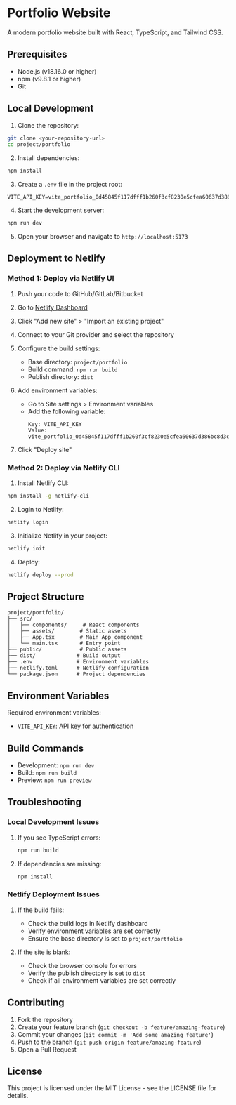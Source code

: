 # Portfolio Website

A modern portfolio website built with React, TypeScript, and Tailwind CSS.

## Prerequisites

- Node.js (v18.16.0 or higher)
- npm (v9.8.1 or higher)
- Git

## Local Development

1. Clone the repository:
```bash
git clone <your-repository-url>
cd project/portfolio
```

2. Install dependencies:
```bash
npm install
```

3. Create a `.env` file in the project root:
```env
VITE_API_KEY=vite_portfolio_0d45845f117dfff1b260f3cf8230e5cfea60637d386bc8d3c6ce61a92545736e
```

4. Start the development server:
```bash
npm run dev
```

5. Open your browser and navigate to `http://localhost:5173`

## Deployment to Netlify

### Method 1: Deploy via Netlify UI

1. Push your code to GitHub/GitLab/Bitbucket

2. Go to [Netlify Dashboard](https://app.netlify.com)

3. Click "Add new site" > "Import an existing project"

4. Connect to your Git provider and select the repository

5. Configure the build settings:
   - Base directory: `project/portfolio`
   - Build command: `npm run build`
   - Publish directory: `dist`

6. Add environment variables:
   - Go to Site settings > Environment variables
   - Add the following variable:
     ```
     Key: VITE_API_KEY
     Value: vite_portfolio_0d45845f117dfff1b260f3cf8230e5cfea60637d386bc8d3c6ce61a92545736e
     ```

7. Click "Deploy site"

### Method 2: Deploy via Netlify CLI

1. Install Netlify CLI:
```bash
npm install -g netlify-cli
```

2. Login to Netlify:
```bash
netlify login
```

3. Initialize Netlify in your project:
```bash
netlify init
```

4. Deploy:
```bash
netlify deploy --prod
```

## Project Structure

```
project/portfolio/
├── src/
│   ├── components/     # React components
│   ├── assets/        # Static assets
│   ├── App.tsx        # Main App component
│   └── main.tsx       # Entry point
├── public/            # Public assets
├── dist/             # Build output
├── .env              # Environment variables
├── netlify.toml      # Netlify configuration
└── package.json      # Project dependencies
```

## Environment Variables

Required environment variables:
- `VITE_API_KEY`: API key for authentication

## Build Commands

- Development: `npm run dev`
- Build: `npm run build`
- Preview: `npm run preview`

## Troubleshooting

### Local Development Issues

1. If you see TypeScript errors:
   ```bash
   npm run build
   ```

2. If dependencies are missing:
   ```bash
   npm install
   ```

### Netlify Deployment Issues

1. If the build fails:
   - Check the build logs in Netlify dashboard
   - Verify environment variables are set correctly
   - Ensure the base directory is set to `project/portfolio`

2. If the site is blank:
   - Check the browser console for errors
   - Verify the publish directory is set to `dist`
   - Check if all environment variables are set correctly

## Contributing

1. Fork the repository
2. Create your feature branch (`git checkout -b feature/amazing-feature`)
3. Commit your changes (`git commit -m 'Add some amazing feature'`)
4. Push to the branch (`git push origin feature/amazing-feature`)
5. Open a Pull Request

## License

This project is licensed under the MIT License - see the LICENSE file for details.
